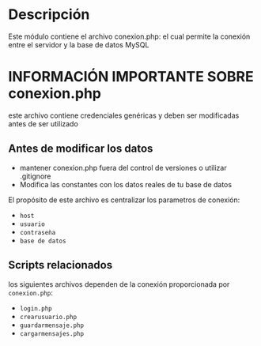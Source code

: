 # Descripción

Este módulo contiene el archivo conexion.php:
 el cual permite la conexión entre
 el servidor y la base de datos MySQL


# INFORMACIÓN IMPORTANTE SOBRE conexion.php

este archivo contiene credenciales genéricas y deben ser modificadas antes de ser utilizado

## Antes de modificar los datos

- mantener conexion.php fuera del control de versiones o utilizar .gitignore
- Modifica las constantes con los datos reales de tu base de datos

El propósito de este archivo es centralizar los parametros de conexión:
- `host`
- `usuario`
- `contraseǹa`
- `base de datos`

## Scripts relacionados
los siguientes archivos dependen de la conexión proporcionada por `conexion.php`:

- `login.php`
- `crearusuario.php`
- `guardarmensaje.php`
- `cargarmensajes.php`


